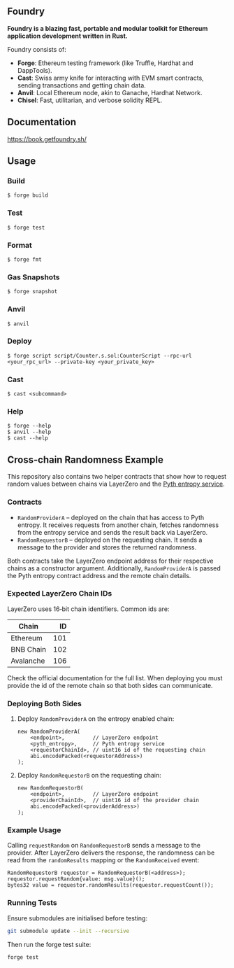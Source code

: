 ## Foundry

**Foundry is a blazing fast, portable and modular toolkit for Ethereum application development written in Rust.**

Foundry consists of:

-   **Forge**: Ethereum testing framework (like Truffle, Hardhat and DappTools).
-   **Cast**: Swiss army knife for interacting with EVM smart contracts, sending transactions and getting chain data.
-   **Anvil**: Local Ethereum node, akin to Ganache, Hardhat Network.
-   **Chisel**: Fast, utilitarian, and verbose solidity REPL.

## Documentation

https://book.getfoundry.sh/

## Usage

### Build

```shell
$ forge build
```

### Test

```shell
$ forge test
```

### Format

```shell
$ forge fmt
```

### Gas Snapshots

```shell
$ forge snapshot
```

### Anvil

```shell
$ anvil
```

### Deploy

```shell
$ forge script script/Counter.s.sol:CounterScript --rpc-url <your_rpc_url> --private-key <your_private_key>
```

### Cast

```shell
$ cast <subcommand>
```

### Help

```shell
$ forge --help
$ anvil --help
$ cast --help
```

## Cross-chain Randomness Example

This repository also contains two helper contracts that show how to request
random values between chains via LayerZero and the [Pyth entropy
service](https://docs.pyth.network/documentation/entropynet).

### Contracts

- `RandomProviderA` – deployed on the chain that has access to Pyth entropy.
  It receives requests from another chain, fetches randomness from the
  entropy service and sends the result back via LayerZero.
- `RandomRequestorB` – deployed on the requesting chain. It sends a message to
  the provider and stores the returned randomness.

Both contracts take the LayerZero endpoint address for their respective chains
as a constructor argument. Additionally, `RandomProviderA` is passed the Pyth
entropy contract address and the remote chain details.

### Expected LayerZero Chain IDs

LayerZero uses 16‑bit chain identifiers. Common ids are:

| Chain       | ID  |
|-------------|----:|
| Ethereum    | 101 |
| BNB Chain   | 102 |
| Avalanche   | 106 |

Check the official documentation for the full list. When deploying you must
provide the id of the remote chain so that both sides can communicate.

### Deploying Both Sides

1. Deploy `RandomProviderA` on the entropy enabled chain:

   ```solidity
   new RandomProviderA(
       <endpoint>,         // LayerZero endpoint
       <pyth_entropy>,     // Pyth entropy service
       <requestorChainId>, // uint16 id of the requesting chain
       abi.encodePacked(<requestorAddress>)
   );
   ```

2. Deploy `RandomRequestorB` on the requesting chain:

   ```solidity
   new RandomRequestorB(
       <endpoint>,         // LayerZero endpoint
       <providerChainId>,  // uint16 id of the provider chain
       abi.encodePacked(<providerAddress>)
   );
   ```

### Example Usage

Calling `requestRandom` on `RandomRequestorB` sends a message to the provider.
After LayerZero delivers the response, the randomness can be read from the
`randomResults` mapping or the `RandomReceived` event:

```solidity
RandomRequestorB requestor = RandomRequestorB(<address>);
requestor.requestRandom{value: msg.value}();
bytes32 value = requestor.randomResults(requestor.requestCount());
```

### Running Tests

Ensure submodules are initialised before testing:

```bash
git submodule update --init --recursive
```

Then run the forge test suite:

```bash
forge test
```

